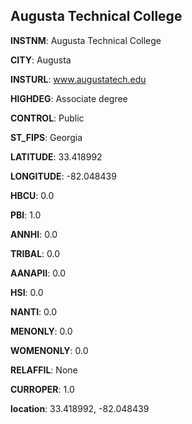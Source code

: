 
Augusta Technical College
---
**INSTNM**: Augusta Technical College

**CITY**: Augusta

**INSTURL**: www.augustatech.edu

**HIGHDEG**: Associate degree

**CONTROL**: Public

**ST_FIPS**: Georgia

**LATITUDE**: 33.418992

**LONGITUDE**: -82.048439

**HBCU**: 0.0

**PBI**: 1.0

**ANNHI**: 0.0

**TRIBAL**: 0.0

**AANAPII**: 0.0

**HSI**: 0.0

**NANTI**: 0.0

**MENONLY**: 0.0

**WOMENONLY**: 0.0

**RELAFFIL**: None

**CURROPER**: 1.0

**location**: 33.418992, -82.048439